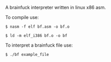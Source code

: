 A brainfuck interpreter written in linux x86 asm.

To compile use:

``
$ nasm -f elf bf.asm -o bf.o
``

``
$ ld -m elf_i386 bf.o -o bf
``

To interpret a brainfuck file use:

``
$ ./bf example_file
``
